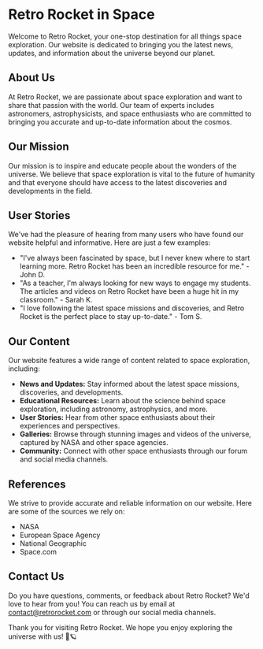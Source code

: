 <!--
Write me content for website with wallpaper which alt text is:

"A colorful graphic of a retro rocket ship for a science or space exploration website"

The name/title of the page should not be 1:1 copy of the alt text but rather a real content of the website which is using this wallpaper.

- Use markdown format
- Start with the heading
- The content should look like a real website
- Include real sections like references, contact, user stories, etc. use things relevant to the page purpose.
- Feel free to use structure like headings, bullets, numbering, blockquotes, paragraphs, horizontal lines, etc.
- You can use formatting like bold or _italic_
- You can include UTF-8 emojis
- Links should be only #hash anchors (and you can refer to the document itself)
- Do not include images
-->

<!--font:Roboto-->

# Retro Rocket in Space

Welcome to Retro Rocket, your one-stop destination for all things space exploration. Our website is dedicated to bringing you the latest news, updates, and information about the universe beyond our planet.

## About Us

At Retro Rocket, we are passionate about space exploration and want to share that passion with the world. Our team of experts includes astronomers, astrophysicists, and space enthusiasts who are committed to bringing you accurate and up-to-date information about the cosmos.

## Our Mission

Our mission is to inspire and educate people about the wonders of the universe. We believe that space exploration is vital to the future of humanity and that everyone should have access to the latest discoveries and developments in the field.

## User Stories

We've had the pleasure of hearing from many users who have found our website helpful and informative. Here are just a few examples:

-   "I've always been fascinated by space, but I never knew where to start learning more. Retro Rocket has been an incredible resource for me." - John D.
-   "As a teacher, I'm always looking for new ways to engage my students. The articles and videos on Retro Rocket have been a huge hit in my classroom." - Sarah K.
-   "I love following the latest space missions and discoveries, and Retro Rocket is the perfect place to stay up-to-date." - Tom S.

## Our Content

Our website features a wide range of content related to space exploration, including:

-   **News and Updates:** Stay informed about the latest space missions, discoveries, and developments.
-   **Educational Resources:** Learn about the science behind space exploration, including astronomy, astrophysics, and more.
-   **User Stories:** Hear from other space enthusiasts about their experiences and perspectives.
-   **Galleries:** Browse through stunning images and videos of the universe, captured by NASA and other space agencies.
-   **Community:** Connect with other space enthusiasts through our forum and social media channels.

## References

We strive to provide accurate and reliable information on our website. Here are some of the sources we rely on:

-   NASA
-   European Space Agency
-   National Geographic
-   Space.com

## Contact Us

Do you have questions, comments, or feedback about Retro Rocket? We'd love to hear from you! You can reach us by email at [contact@retrorocket.com](mailto:contact@retrorocket.com) or through our social media channels.

Thank you for visiting Retro Rocket. We hope you enjoy exploring the universe with us! 🚀🪐
